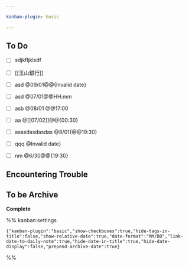 ```yaml
---

kanban-plugin: basic

---
```


## To Do

- [ ] sdjkfljklsdf
- [ ] [[玉山銀行]]
- [ ] asd @09/01@@{Invalid date}
- [ ] asd @07/01@@HH:mm
- [ ] asb @08/01 @@17:00
- [ ] aa @[[07/02]]@@{00:30}
- [ ] asasdasdasdas @8/01{@@19:30}
- [ ] qqq @Invalid date}
- [ ] nm @6/30@@{19:30}


## Encountering Trouble



## To be Archive

**Complete**




%% kanban:settings
```
{"kanban-plugin":"basic","show-checkboxes":true,"hide-tags-in-title":false,"show-relative-date":true,"date-format":"MM/DD","link-date-to-daily-note":true,"hide-date-in-title":true,"hide-date-display":false,"prepend-archive-date":true}
```
%%